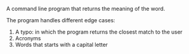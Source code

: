 A command line program that returns the meaning of the word.

The program handles different edge cases:
   1. A typo: in which the program returns the closest match to the user
   2. Acronyms
   3. Words that starts with a capital letter 
